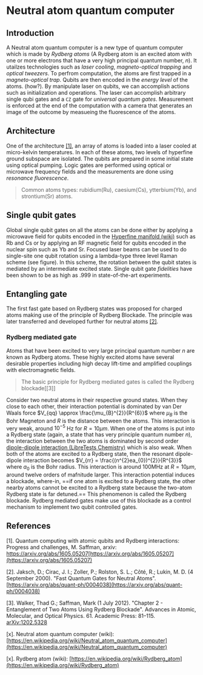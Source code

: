 # Neutral atom quantum computer

## Introduction
A Neutral atom quantum computer is a new type of quantum computer which is made by *Rydberg atoms* (A Rydberg atom is an excited atom with one or more electrons that have a very high principal quantum number, $n$). It utailzes technologies such as *laser cooling*, *magneto-optical trapping* and *optical tweezers*. To perfrom computation, the atoms are first trapped in a *magneto-optical trap*. Qubits are then encoded in the *energy level* of the atoms. (how?). By manipulate laser on qubits, we can accomplish actions such as initialization and operations. The laser can accomplish arbitrary single qubi gates and a `CZ` gate for *universal quantum gates*. Measurement is enforced at the end of the computation with a camera that generates an image of the outcome by measueing the fluorescence of the atoms.

## Architecture
One of the architecture [[1]](../quantum_computation/q_computer_neutral_atom.md#references), an array of atoms is loaded into a laser cooled at micro-kelvin temperatures. In each of these atoms, two levels of hyperfine ground subspace are isolated. The qubits are prepared in some initial state using optical pumping. Logic gates are performed using optical or microwave frequency fields and the measurements are done using *resonance fluorescence*. 

>   Common atoms types: rubidium(Ru), caesium(Cs), ytterbium(Yb), and strontium(Sr) atoms.

## Single qubit gates
Global single qubit gates on all the atoms can be done either by applying a microwave field for qubits encoded in the [Hyperfine manifold (wiki)](https://en.wikipedia.org/wiki/Hyperfine_structure) such as Rb and Cs or by applying an RF magnetic field for qubits encoded in the nuclear spin such as Yb and Sr. Focused laser beams can be used to do single-site one qubit rotation using a lambda-type three level Raman scheme (see figure). In this scheme, the rotation between the qubit states is mediated by an intermediate excited state. Single qubit gate *fidelities* have been shown to be as high as .999 in state-of-the-art experiments.

## Entangling gate 
The first fast gate based on Rydberg states was proposed for charged atoms making use of the principle of Rydberg Blockade. The principle was later transferred and developed further for neutral atoms [[2]](../quantum_computation/q_computer_neutral_atom.md#references).

### Rydberg mediated gate
Atoms that have been excited to very large principal quantum number $n$ are known as Rydberg atoms. These highly excited atoms have several desirable properties including high decay lift-time and amplified couplings with electromagnetic fields.

> The basic principle for Rydberg mediated gates is called the Rydberg blockade[[3]]

Consider two neutral atoms in their respective ground states. When they close to each other, their interaction potential is dominated by van Der Waals force $V_{qq} \approx \frac{\mu_{B}^{2}}{R^{6}}$ where $\mu_{B}$ is the Bohr Magneton and $R$ is the distance between the atoms. This interaction is very weak, around $10^{-5}$ Hz for $R=10\mu m$. When one of the atoms is put into a Rydberg state (again, a state that has very principle quantum number $n$), the interaction between the two atoms is dominated by second order [dipole-dipole interaction (LibreTests Chemistry)](https://chem.libretexts.org/Bookshelves/Physical_and_Theoretical_Chemistry_Textbook_Maps/Supplemental_Modules_(Physical_and_Theoretical_Chemistry)/Physical_Properties_of_Matter/Atomic_and_Molecular_Properties/Intermolecular_Forces/Specific_Interactions/Dipole-Dipole_Interactions) which is also weak. When both of the atoms are excited to a Rydberg state, then the resonant dipole-dipole interaction becomes $V_{rr} = \frac{(n^{2}ea_{0})^{2}}{R^{3}}$ where $a_{0}$ is the Bohr radius. This interaction is around 100MHz at $R = 10 \mu m$, around twelve orders of mafnitude larger. This interaction potential induces a blockade, where-in, ==if one atom is excited to a Rydberg state, the other nearby atoms cannot be excited to a Rydberg state because the two-atom Rydberg state is far detuned.== This phenomenon is called the Rydberg blockade. Rydberg mediated gates make use of this blockade as a control mechanism to implement two qubit controlled gates.


## References 

[1].    Quantum computing with atomic qubits and Rydberg interactions: Progress and challenges, M. Saffman, arxiv: https://arxiv.org/abs/1605.05207[https://arxiv.org/abs/1605.05207](https://arxiv.org/abs/1605.05207)

[2].    Jaksch, D.; Cirac, J. I.; Zoller, P.; Rolston, S. L.; Côté, R.; Lukin, M. D. (4 September 2000). "Fast Quantum Gates for Neutral Atoms". [https://arxiv.org/abs/quant-ph/0004038](https://arxiv.org/abs/quant-ph/0004038)

[3].    Walker, Thad G.; Saffman, Mark (1 July 2012). "Chapter 2 - Entanglement of Two Atoms Using Rydberg Blockade". Advances in Atomic, Molecular, and Optical Physics. 61. Academic Press: 81–115. [arXiv:1202.5328](https://arxiv.org/abs/1202.5328)

[x].    Neutral atom quantum computer (wiki):[https://en.wikipedia.org/wiki/Neutral_atom_quantum_computer](https://en.wikipedia.org/wiki/Neutral_atom_quantum_computer)

[x].    Rydberg atom (wiki): [https://en.wikipedia.org/wiki/Rydberg_atom](https://en.wikipedia.org/wiki/Rydberg_atom)

